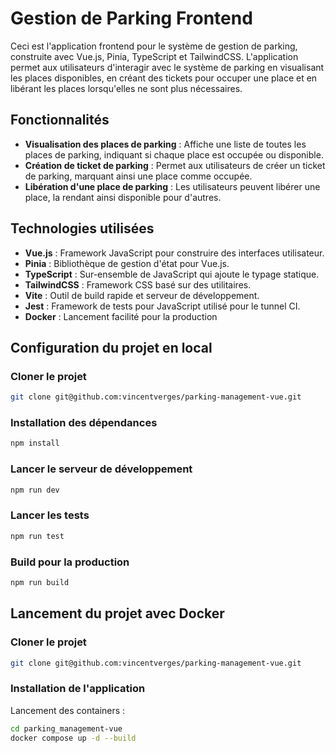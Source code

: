 # Gestion de Parking Frontend

Ceci est l'application frontend pour le système de gestion de parking, construite avec Vue.js, Pinia, TypeScript et TailwindCSS. L'application permet aux utilisateurs d'interagir avec le système de parking en visualisant les places disponibles, en créant des tickets pour occuper une place et en libérant les places lorsqu'elles ne sont plus nécessaires.

## Fonctionnalités

- **Visualisation des places de parking** : Affiche une liste de toutes les places de parking, indiquant si chaque place est occupée ou disponible.
- **Création de ticket de parking** : Permet aux utilisateurs de créer un ticket de parking, marquant ainsi une place comme occupée.
- **Libération d'une place de parking** : Les utilisateurs peuvent libérer une place, la rendant ainsi disponible pour d'autres.

## Technologies utilisées

- **Vue.js** : Framework JavaScript pour construire des interfaces utilisateur.
- **Pinia** : Bibliothèque de gestion d'état pour Vue.js.
- **TypeScript** : Sur-ensemble de JavaScript qui ajoute le typage statique.
- **TailwindCSS** : Framework CSS basé sur des utilitaires.
- **Vite** : Outil de build rapide et serveur de développement.
- **Jest** : Framework de tests pour JavaScript utilisé pour le tunnel CI.
- **Docker** : Lancement facilité pour la production

## Configuration du projet en local

### Cloner le projet

```bash
git clone git@github.com:vincentverges/parking-management-vue.git
```

### Installation des dépendances

```bash
npm install
````

### Lancer le serveur de développement

```bash
npm run dev
```

### Lancer les tests

```bash
npm run test
```

### Build pour la production

```bash
npm run build 
```

## Lancement du projet avec Docker

### Cloner le projet

```bash
git clone git@github.com:vincentverges/parking-management-vue.git
```

### Installation de l'application

Lancement des containers :
```bash
cd parking_management-vue
docker compose up -d --build
```